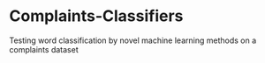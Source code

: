# Complaints-Classifiers
Testing word classification by novel machine learning methods on a complaints dataset 
